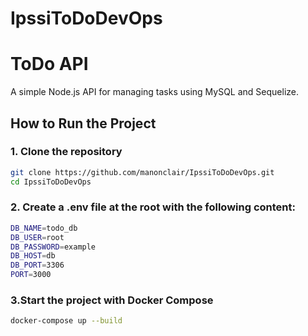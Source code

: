 # IpssiToDoDevOps

# ToDo API

A simple Node.js API for managing tasks using MySQL and Sequelize.

## How to Run the Project

### 1. Clone the repository

```bash
git clone https://github.com/manonclair/IpssiToDoDevOps.git
cd IpssiToDoDevOps
```

### 2. Create a .env file at the root with the following content:
```bash
DB_NAME=todo_db
DB_USER=root
DB_PASSWORD=example
DB_HOST=db
DB_PORT=3306
PORT=3000
```

### 3.Start the project with Docker Compose

```bash
docker-compose up --build
```